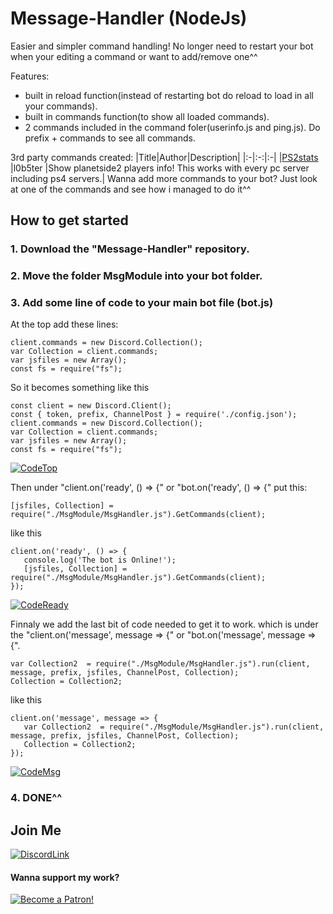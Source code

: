 # Message-Handler (NodeJs)
Easier and simpler command handling!
No longer need to restart your bot when your editing a command or want to add/remove one^^

Features:
- built in reload function(instead of restarting bot do reload to load in all your commands).
- built in commands function(to show all loaded commands).
- 2 commands included in the command foler(userinfo.js and ping.js).
Do prefix + commands to see all commands.

3rd party commands created:
|Title|Author|Description|
|:-|:-:|:-|
|[PS2stats](https://github.com/l0b5ter/PS2stats-for-message-handler) |l0b5ter |Show planetside2 players info! This works with every pc server including ps4 servers.|
Wanna add more commands to your bot? Just look at one of the commands and see how i managed to do it^^

## How to get started
### 1. Download the "Message-Handler" repository.

### 2. Move the folder MsgModule into your bot folder.

### 3. Add some line of code to your main bot file (bot.js)

At the top add these lines:
```var jsfiles;
client.commands = new Discord.Collection();
var Collection = client.commands;
var jsfiles = new Array();
const fs = require("fs");
```
So it becomes something like this
```const Discord = require("discord.js");
const client = new Discord.Client();
const { token, prefix, ChannelPost } = require('./config.json');
client.commands = new Discord.Collection();
var Collection = client.commands;
var jsfiles = new Array();
const fs = require("fs");

```
<img>[![CodeTop](http://wiad.tk/images/Msg-Handler/MsgHandlerJsTop.PNG)](http://wiad.tk/images/Msg-Handler/MsgHandlerJsTop.PNG)

Then under "client.on('ready', () => {" or "bot.on('ready', () => {" put this:
   ```
   [jsfiles, Collection] = require("./MsgModule/MsgHandler.js").GetCommands(client);
   ```
like this
 ```
client.on('ready', () => {
	console.log('The bot is Online!');
	[jsfiles, Collection] = require("./MsgModule/MsgHandler.js").GetCommands(client);
});

```
<img>[![CodeReady](http://wiad.tk/images/Msg-Handler/MsgHandlerJsReady.PNG)](http://wiad.tk/images/Msg-Handler/MsgHandlerJsReady.PNG)

Finnaly we add the last bit of code needed to get it to work. which is under the "client.on('message', message => {" or "bot.on('message', message => {".
 ```
var Collection2  = require("./MsgModule/MsgHandler.js").run(client, message, prefix, jsfiles, ChannelPost, Collection);
Collection = Collection2;
```
	
like this
 ```
client.on('message', message => {
	var Collection2  = require("./MsgModule/MsgHandler.js").run(client, message, prefix, jsfiles, ChannelPost, Collection);
	Collection = Collection2;
});
```
<img>[![CodeMsg](http://wiad.tk/images/Msg-Handler/MsgHandlerJsMsg.PNG)](http://wiad.tk/images/Msg-Handler/MsgHandlerJsMsg.PNG)

### 4. DONE^^


## Join Me
<img>[![DiscordLink](https://wiad.tk/images/Logo_WiAD.png)](https://discord.io/JrHcNuE)





#### Wanna support my work?                                                    
[![Become a Patron!](https://i.imgur.com/BbE01dL.png)](https://www.patreon.com/bePatron?u=31657981)
